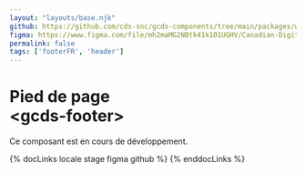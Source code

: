 ```yaml
---
layout: "layouts/base.njk"
github: https://github.com/cds-snc/gcds-components/tree/main/packages/web/src/components/gcds-footer
figma: https://www.figma.com/file/mh2maMG2NBtk41k1O1UGHV/Canadian-Digital-Service%E2%80%A8---GC-Design-System?node-id=3471%3A9834&t=ciEmm7GYyGAY73zZ-0
permalink: false
tags: ['footerFR', 'header']
---
```


# Pied de page <br>&lt;gcds-footer&gt;

Ce composant est en cours de développement.

{% docLinks locale stage figma github %}
{% enddocLinks %}

<br/>
